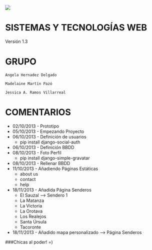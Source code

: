 ![](http://banot.etsii.ull.es/alu4103/STW/logo.png)

SISTEMAS Y TECNOLOGÍAS WEB
============================

Versión 1.3

GRUPO
============================

    Angela Hernadez Delgado

    Madelaine Martín Pazó

    Jessica A. Ramos Villarreal


COMENTARIOS
============================

- 02/10/2013 - Prototipo
- 05/10/2013 - Empezando Proyecto
- 06/10/2013 - Definición de usuarios
    - pip install django-social-auth
- 06/10/2013 - Definición BBDD
- 08/10/2013 - Foto Perfil
    - pip install django-simple-gravatar
- 08/10/2013 - Rellenar BBDD
- 11/10/2013 - Añadiendo Páginas Estáticas
    - about us
    - contact
    - help
- 18/11/2013 - Añadida Página Senderos
    - El Sauzal --> Sendero 1
    - La Matanza
    - La Victoria
    - La Orotava
    - Los Realejos
    - Santa Úrsula
    - Tacoronte
- 18/11/2013 - Añadido mapa personalizado --> Página Senderos

###Chicas al poder! =)

